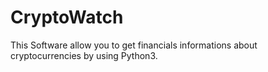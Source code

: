 # CryptoWatch
This Software allow you to get financials informations about cryptocurrencies by using Python3.
